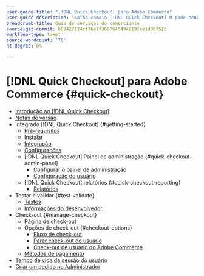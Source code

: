 ```yaml
---
user-guide-title: "[!DNL Quick Checkout] para Adobe Commerce"
user-guide-description: "Saiba como a [!DNL Quick Checkout] O pode beneficiar sua instância do Adobe Commerce e aprender a integrar e configurar a extensão com êxito."
breadcrumb-title: Guia de serviços do comerciante
source-git-commit: b89427124cf76e7f36076454949191ee1d88f52c
workflow-type: tm+mt
source-wordcount: '76'
ht-degree: 0%

---
```



# [!DNL Quick Checkout] para Adobe Commerce {#quick-checkout}

- [Introdução ao [!DNL Quick Checkout]](overview.md)
- [Notas de versão](release-notes.md)
- Integrado [!DNL Quick Checkout] {#getting-started}
   - [Pré-requisitos](prerequisites.md)
   - [Instalar](install.md)
   - [Integração](onboarding.md)
   - [Configurações](settings-quick-checkout.md)
   - [!DNL Quick Checkout] Painel de administração {#quick-checkout-admin-panel}
      - [Configurar o painel de administração](admin-panel.md)
      - [Configuração do usuário](user-roles-setup.md)
   - [!DNL Quick Checkout] relatórios {#quick-checkout-reporting}
      - [Relatórios](reports.md)
- Testar e validar {#test-validate}
   - [Testes](testing.md)
   - [Informações do desenvolvedor](developer.md)
- Check-out {#manage-checkout}
   - [Página de check-out](checkout-page.md)
   - Opções de check-out {#checkout-options}
      - [Fluxo de check-out](checkout-flow.md)
      - [Parar check-out do usuário](checkout-bolt.md)
      - [Check-out de usuário do Adobe Commerce](checkout-adobe-commerce.md)
   - [Métodos de pagamento](payment-methods.md)
- [Tempo de vida da sessão do usuário](user-session-lifetime.md)
- [Criar um pedido no Administrador](create-order-admin.md)
